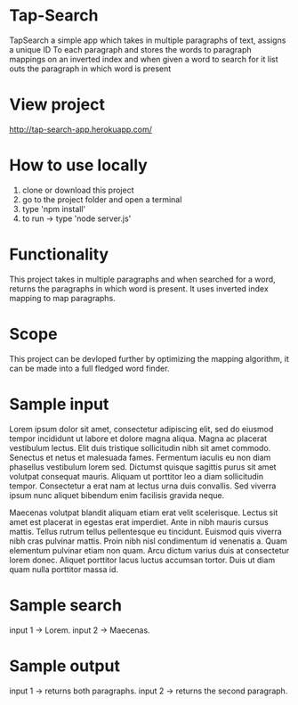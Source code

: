 # Tap-Search
TapSearch a simple app which takes in multiple paragraphs of text, assigns a unique ID To each paragraph and stores 
the words to paragraph mappings on an inverted index and when given a word to search for it list outs the paragraph 
in which word is present 

# View project
http://tap-search-app.herokuapp.com/

# How to use locally
1. clone or download this project
2. go to the project folder and open a terminal
3. type 'npm install'
4. to run -> type 'node server.js'

# Functionality
This project takes in multiple paragraphs and when searched for a word, returns the paragraphs in which word is present. It uses inverted
index mapping to map paragraphs.

# Scope
This project can be devloped further by optimizing the mapping algorithm, it can be made into a full fledged word finder.

# Sample input
Lorem ipsum dolor sit amet, consectetur adipiscing elit, sed do eiusmod tempor incididunt ut labore et dolore magna aliqua. 
Magna ac placerat vestibulum lectus. Elit duis tristique sollicitudin nibh sit amet commodo. Senectus et netus et malesuada fames. 
Fermentum iaculis eu non diam phasellus vestibulum lorem sed. Dictumst quisque sagittis purus sit amet volutpat consequat mauris. 
Aliquam ut porttitor leo a diam sollicitudin tempor. Consectetur a erat nam at lectus urna duis convallis. 
Sed viverra ipsum nunc aliquet bibendum enim facilisis gravida neque. 



Maecenas volutpat blandit aliquam etiam erat velit scelerisque. Lectus sit amet est placerat in egestas erat imperdiet. 
Ante in nibh mauris cursus mattis. Tellus rutrum tellus pellentesque eu tincidunt. Euismod quis viverra nibh cras pulvinar mattis. 
Proin nibh nisl condimentum id venenatis a. Quam elementum pulvinar etiam non quam. Arcu dictum varius duis at consectetur lorem donec. 
Aliquet porttitor lacus luctus accumsan tortor. Duis ut diam quam nulla porttitor massa id.

# Sample search
input 1 -> Lorem. 
input 2 -> Maecenas.

# Sample output
input 1 -> returns both paragraphs.
input 2 -> returns the second paragraph.
